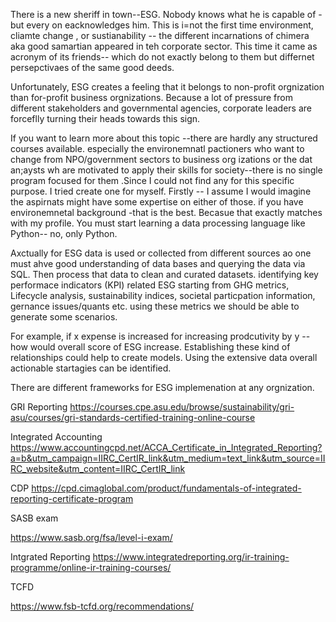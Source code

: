There is a new sheriff in town--ESG. Nobody knows what he is capable of -but every on eacknowledges him. This is i=not the first time  environment, cliamte change , or sustianability -- the different incarnations  of   chimera  aka good samartian  appeared in teh corporate sector. This time it came as acronym of its friends-- which do not exactly belong to them but differnet persepctivaes of the same good deeds. 

Unfortunately, ESG creates a feeling that it belongs to non-profit orgnization than for-profit business orgnizations. Because a lot of pressure from different stakeholders and governmental agencies, corporate leaders are forceflly turning their heads towards this sign.

If you want to learn more about this topic --there are hardly any structured courses available. especially the environemnatl pactioners who want to change from NPO/government sectors to business org izations or the dat an;aysts wh are motivated to apply their skills for society--there is no single program focused for them .Since I could not find any for this specific purpose. I tried create one for myself. Firstly -- I assume I would imagine the aspirnats might have some expertise on either of those.  if you have environemnetal background -that is the best. Becasue that exactly matches with my profile. You must start learning a data processing language like Python-- no, only Python.

Axctually for ESG data is used or collected from different sources ao one must ahve good understanding of data bases and querying the data via SQL. Then process that data  to clean  and curated datasets. identifying key performace indicators (KPI) related ESG starting from  GHG metrics, Lifecycle analysis, sustainability indices, societal particpation information, gernance issues/quants etc. using these metrics we should be able to generate some scenarios. 

For example, if x expense is increased for increasing prodcutivity by y -- how would overall score of ESG increase. Establishing these kind of relationships could help to create models. Using the extensive data overall actionable startagies can be identified. 

There are different frameworks for ESG implemenation at any orgnization.

GRI Reporting
https://courses.cpe.asu.edu/browse/sustainability/gri-asu/courses/gri-standards-certified-training-online-course

Integrated Accounting
https://www.accountingcpd.net/ACCA_Certificate_in_Integrated_Reporting?a=b&utm_campaign=IIRC_CertIR_link&utm_medium=text_link&utm_source=IIRC_website&utm_content=IIRC_CertIR_link

CDP
https://cpd.cimaglobal.com/product/fundamentals-of-integrated-reporting-certificate-program

SASB exam

https://www.sasb.org/fsa/level-i-exam/

Intgrated Reporting
https://www.integratedreporting.org/ir-training-programme/online-ir-training-courses/


TCFD

https://www.fsb-tcfd.org/recommendations/

